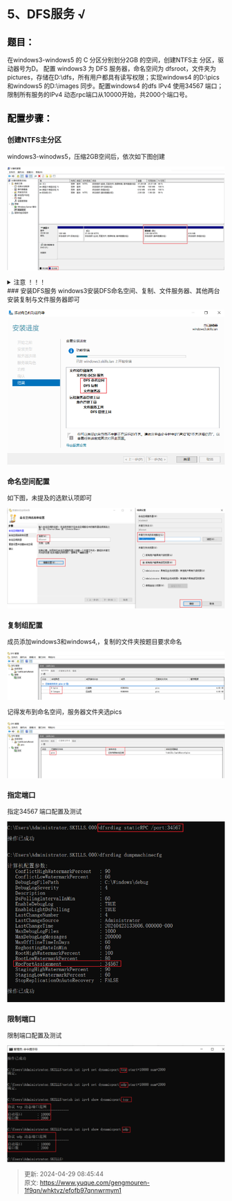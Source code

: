 # 5、DFS服务 √

## **<font style="color:rgb(0,0,0);">题目：</font>**
 在windows3-windows5 的 C 分区分别划分2GB 的空间，创建NTFS主 分区，驱动器号为D。 配置 windows3 为 DFS 服务器，命名空间为 dfsroot，文件夹为 pictures，存储在D:\dfs，所有用户都具有读写权限；实现windows4 的D:\pics 和windows5 的D:\images 同步。配置windows4 的dfs IPv4 使用34567 端口；限制所有服务的IPv4 动态rpc端口从10000开始，共2000个端口号。  

## <font style="color:rgb(0,0,0);">配置步骤：</font>
### 创建NTFS主分区
windows3-winodws5，压缩2GB空间后，依次如下图创建

![1714284341688-bf874cab-0dc0-4ca6-a00a-ae6dfd58751d.png](./img/xT-Bl_8YaGX5kwRO/1714284341688-bf874cab-0dc0-4ca6-a00a-ae6dfd58751d-497520.png)

<details class="lake-collapse"><summary id="u9c461690"><span class="ne-text">注意 ！！！</span></summary><p id="u1b30a954" class="ne-p"><span class="ne-text">1、若创建的分区不是主分区，需删除把空间空闲出来后，打开cmd执行</span></p><p id="uda8786fe" class="ne-p"><span class="ne-text" style="font-size: 16px">diskpart</span></p><p id="u098bb1ef" class="ne-p"><span class="ne-text" style="font-size: 16px">select disk 0</span></p><p id="ucc4672ab" class="ne-p"><span class="ne-text" style="font-size: 16px">create partition primary</span></p><p id="uc5bd7198" class="ne-p"><span class="ne-text" style="font-size: 16px">再回到磁盘管理界面，进行格式化并分配盘符</span></p><p id="ua0b3770a" class="ne-p"><span class="ne-text" style="font-size: 16px"></span></p><p id="u8b1d9019" class="ne-p"><span class="ne-text" style="font-size: 16px">2、若D盘符被其他盘占用，可以把其他盘重新分配盘符，把D空出来给新磁盘</span></p></details>
### 安装DFS服务
windows3安装DFS命名空间、复制、文件服务器、其他两台安装复制与文件服务器即可

![1714285144838-1493dfeb-66ba-4065-a28a-a5a160a7044a.png](./img/xT-Bl_8YaGX5kwRO/1714285144838-1493dfeb-66ba-4065-a28a-a5a160a7044a-067575.png)

### 命名空间配置
如下图，未提及的选默认项即可

![1714288988226-d07ff49c-d8aa-4eee-ac6c-a5bc213e2fa8.png](./img/xT-Bl_8YaGX5kwRO/1714288988226-d07ff49c-d8aa-4eee-ac6c-a5bc213e2fa8-856368.png)

### 复制组配置
成员添加windows3和windows4,，复制的文件夹按题目要求命名

![1714288407267-ab955867-bfac-4a60-9460-8149fa138533.png](./img/xT-Bl_8YaGX5kwRO/1714288407267-ab955867-bfac-4a60-9460-8149fa138533-264588.png)

记得发布到命名空间，服务器文件夹选pics

![1714288898627-9d8449ee-d33c-4c15-9a09-924d60227a9d.png](./img/xT-Bl_8YaGX5kwRO/1714288898627-9d8449ee-d33c-4c15-9a09-924d60227a9d-357031.png)

### 指定端口
指定34567 端口配置及测试

![1713879418123-1ea6374d-fd70-4e06-b830-d604f8e9b907.png](./img/xT-Bl_8YaGX5kwRO/1713879418123-1ea6374d-fd70-4e06-b830-d604f8e9b907-531604.png)

### 限制端口
限制端口配置及测试

![1714294889736-883c4d53-e24e-4d61-9deb-e5472ccf4c90.png](./img/xT-Bl_8YaGX5kwRO/1714294889736-883c4d53-e24e-4d61-9deb-e5472ccf4c90-921521.png)



> 更新: 2024-04-29 08:45:44  
> 原文: <https://www.yuque.com/gengmouren-1f9qn/whktvz/efofb97qnnwrmym1>